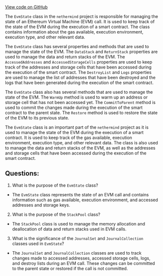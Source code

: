 [View code on GitHub](https://github.com/nethermindeth/nethermind/Nethermind.Evm/EvmState.cs)

The `EvmState` class in the `nethermind` project is responsible for managing the state of an Ethereum Virtual Machine (EVM) call. It is used to keep track of the state of the EVM during the execution of a smart contract. The class contains information about the gas available, execution environment, execution type, and other relevant data.

The `EvmState` class has several properties and methods that are used to manage the state of the EVM. The `DataStack` and `ReturnStack` properties are used to manage the data and return stacks of the EVM. The `AccessedAddresses` and `AccessedStorageCells` properties are used to keep track of the addresses and storage cells that have been accessed during the execution of the smart contract. The `DestroyList` and `Logs` properties are used to manage the list of addresses that have been destroyed and the logs that have been generated during the execution of the smart contract.

The `EvmState` class also has several methods that are used to manage the state of the EVM. The `WarmUp` method is used to warm up an address or storage cell that has not been accessed yet. The `CommitToParent` method is used to commit the changes made during the execution of the smart contract to the parent state. The `Restore` method is used to restore the state of the EVM to its previous state.

The `EvmState` class is an important part of the `nethermind` project as it is used to manage the state of the EVM during the execution of a smart contract. It is used to keep track of the gas available, execution environment, execution type, and other relevant data. The class is also used to manage the data and return stacks of the EVM, as well as the addresses and storage cells that have been accessed during the execution of the smart contract.
## Questions: 
 1. What is the purpose of the `EvmState` class?
- The `EvmState` class represents the state of an EVM call and contains information such as gas available, execution environment, and accessed addresses and storage keys.

2. What is the purpose of the `StackPool` class?
- The `StackPool` class is used to manage the memory allocation and deallocation of data and return stacks used in EVM calls.

3. What is the significance of the `JournalSet` and `JournalCollection` classes used in `EvmState`?
- The `JournalSet` and `JournalCollection` classes are used to track changes made to accessed addresses, accessed storage cells, logs, and destroy lists during an EVM call. These changes can be committed to the parent state or restored if the call is not committed.